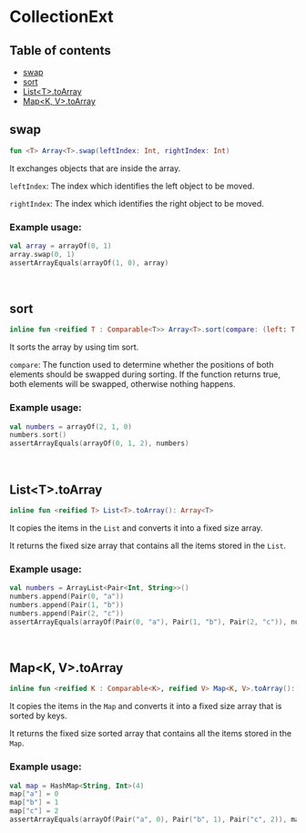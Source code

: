 # CollectionExt

## Table of contents
- [swap](https://github.com/ii887522/oxy/tree/master/docs/functions/CollectionExt.md#swap)
- [sort](https://github.com/ii887522/oxy/tree/master/docs/functions/CollectionExt.md#sort)
- [List\<T\>.toArray](https://github.com/ii887522/oxy/tree/master/docs/functions/CollectionExt.md#listttoArray)
- [Map<K, V>.toArray](https://github.com/ii887522/oxy/tree/master/docs/functions/CollectionExt.md#mapk-vtoarray)

## **swap**
```kotlin
fun <T> Array<T>.swap(leftIndex: Int, rightIndex: Int)
```
It exchanges objects that are inside the array.

`leftIndex`: The index which identifies the left object to be moved.

`rightIndex`: The index which identifies the right object to be moved.

### **Example usage:**
```kotlin
val array = arrayOf(0, 1)
array.swap(0, 1)
assertArrayEquals(arrayOf(1, 0), array)
```
<br />

## **sort**
```kotlin
inline fun <reified T : Comparable<T>> Array<T>.sort(compare: (left: T, right: T) -> Boolean = { left, right -> left > right })
```
It sorts the array by using tim sort.

`compare`: The function used to determine whether the positions of both elements should be swapped during sorting. If the function returns true, both elements will be swapped, otherwise nothing happens.

### **Example usage:**
```kotlin
val numbers = arrayOf(2, 1, 0)
numbers.sort()
assertArrayEquals(arrayOf(0, 1, 2), numbers)
```
<br />

## **List\<T\>.toArray**
```kotlin
inline fun <reified T> List<T>.toArray(): Array<T>
```
It copies the items in the `List` and converts it into a fixed size array.

It returns the fixed size array that contains all the items stored in the `List`.

### **Example usage:**
```kotlin
val numbers = ArrayList<Pair<Int, String>>()
numbers.append(Pair(0, "a"))
numbers.append(Pair(1, "b"))
numbers.append(Pair(2, "c"))
assertArrayEquals(arrayOf(Pair(0, "a"), Pair(1, "b"), Pair(2, "c")), numbers.toArray())
```
<br />

## **Map<K, V>.toArray**
```kotlin
inline fun <reified K : Comparable<K>, reified V> Map<K, V>.toArray(): Array<Pair<K, V>>
```
It copies the items in the `Map` and converts it into a fixed size array that is sorted by keys.

It returns the fixed size sorted array that contains all the items stored in the `Map`.

### **Example usage:**
```kotlin
val map = HashMap<String, Int>(4)
map["a"] = 0
map["b"] = 1
map["c"] = 2
assertArrayEquals(arrayOf(Pair("a", 0), Pair("b", 1), Pair("c", 2)), map.toArray())
```
<br />
